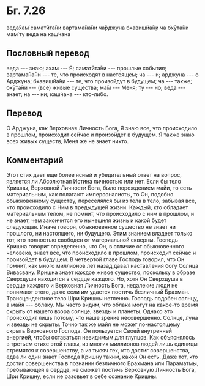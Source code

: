 # Бг. 7.26

веда̄хам̇ саматӣта̄ни вартама̄на̄ни ча̄рджуна бхавишйа̄н̣и ча бхӯта̄ни ма̄м̇ ту
веда на каш́чана

## Пословный перевод

веда --- знаю; ахам --- Я; саматӣта̄ни --- прошлые события; вартама̄на̄ни
--- те, что происходят в настоящем; ча --- и; арджуна --- о Арджуна;
бхавишйа̄н̣и --- те, что произойдут в будущем; ча --- также; бхӯта̄ни ---
(все) живые существа; ма̄м --- Меня; ту --- но; веда --- знает; на ---
ни; каш́чана --- кто-либо.

## Перевод

О Арджуна, как Верховная Личность Бога, Я знаю все, что происходило в
прошлом, происходит сейчас и произойдет в будущем. Я также знаю всех
живых существ, Меня же не знает никто.

## Комментарий

Этот стих дает еще более ясный и убедительный ответ на вопрос, является
ли Абсолютная Истина личностью или нет. Если бы тело Кришны, Верховной
Личности Бога, было порождением майи, то есть материальным, как полагают
имперсоналисты, то Он, подобно обыкновенному существу, переселялся бы из
тела в тело, забывая все, что происходило с Ним в предыдущей жизни.
Каждый, кто обладает материальным телом, не помнит, что происходило с
ним в прошлом, и не знает, чем закончится его нынешняя жизнь и какой
будет следующая. Иначе говоря, обыкновенное существо не знает ни
прошлого, ни настоящего, ни будущего. Этим знанием владеет только тот,
кто полностью свободен от материальной скверны. Господь Кришна говорит
определенно, что Он, в отличие от обыкновенного человека, знает все, что
происходило в прошлом, происходит сейчас и произойдет в будущем. В
четвертой главе Господь говорил, что Он помнит, как много миллионов лет
назад давал наставления богу Солнца Вивасвану. Кришна знает каждое живое
существо, поскольку в образе Сверхдуши находится в сердце каждого. Но,
хотя Он Сверхдуша в сердце каждого и Верховная Личность Бога, недалекие
люди не понимают этого, даже если им удается постичь безличный Брахман.
Трансцендентное тело Шри Кришны нетленно. Господь подобен солнцу, а майя
--- облаку. Мы часто видим, что облака могут на какое-то время скрыть от
нашего взора солнце, звезды и планеты. Однако это происходит лишь
потому, что наше зрение несовершенно. Солнце, луна и звезды не скрыты.
Точно так же майя не может по-настоящему скрыть Верховного Господа. Он
пользуется Своей внутренней энергией, чтобы оставаться невидимым для
глупцов. Как объяснялось в третьем стихе этой главы, из многих миллионов
людей лишь единицы стремятся к совершенству, а из тысяч тех, кто достиг
совершенства, едва ли один знает Господа Кришну таким, какой Он есть.
Даже тот, кто достиг совершенства в познании безличного Брахмана или
Параматмы, пребывающей в сердце, не сможет постичь Верховную Личность
Бога, Шри Кришну, если не разовьет в себе сознание Кришны.

